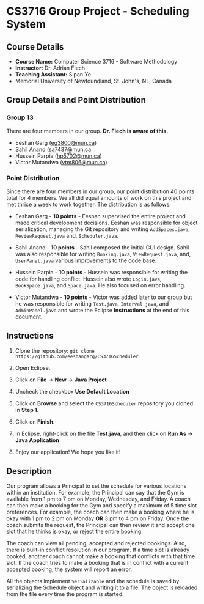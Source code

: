 # CS3716 Group Project - Scheduling System

## Course Details

* **Course Name:** Computer Science 3716 - Software Methodology
* **Instructor:** Dr. Adrian Fiech
* **Teaching Assistant:** Sipan Ye
* Memorial University of Newfoundland, St. John's, NL, Canada

## Group Details and Point Distribution

### Group 13

There are four members in our group. **Dr. Fiech is aware of this.**

* Eeshan Garg (eg3800@mun.ca)
* Sahil Anand (sa7437@mun.ca
* Hussein Parpia (hp5702@mun.ca)
* Victor Mutandwa (vtm806@mun.ca)

### Point Distribution

Since there are four members in our group, our point distribution
40 points total for 4 members. We all did equal amounts of work on
this project and met thrice a week to work together. The distribution
is as follows:

* Eeshan Garg - **10 points** - Eeshan supervised the entire project
  and made critical development decisions. Eeshan was responsible for
  object serialization, managing the Git repository and writing
  `AddSpaces.java`, `ReviewRequest.java` and, `Scheduler.java`.

* Sahil Anand - **10 points** - Sahil composed the initial GUI design.
  Sahil was also responsible for writing `Booking.java`, `ViewRequest.java`,
  and, `UserPanel.java` various improvements to the code base.

* Hussein Parpia - **10 points** - Hussein was responsible for writing the
  code for handling conflict. Hussein also wrote `Login.java`,
  `BookSpace.java`, and `Space.java`. He also focused on error handling.

* Victor Mutandwa - **10 points** - Victor was added later to our group
  but he was responsible for writing `Test.java`, `Interval.java`,
  and `AdminPanel.java` and wrote the Eclipse **Instructions** at the
  end of this document.

## Instructions

1. Clone the repository: `git clone https://github.com/eeshangarg/CS3716Scheduler`

2. Open Eclipse.

3. Click on **File** -> **New** -> **Java Project**

4. Uncheck the checkbox **Use Default Location**

5. Click on **Browse** and select the `CS3716Scheduler` repository you
   cloned in **Step 1**.

6. Click on **Finish**.

7. In Eclipse, right-click on the file **Test.java**, and then click on
   **Run As** -> **Java Application**

8. Enjoy our application! We hope you like it!

## Description

Our program allows a Principal to set the schedule for various locations
within an institution. For example, the Principal can say that the Gym is
available from 1 pm to 7 pm on Monday, Wednesday, and Friday. A coach can
then make a booking for the Gym and specify a maximum of 5 time slot
preferences. For example, the coach can then make a booking where he is
okay with 1 pm to 2 pm on Monday **OR** 3 pm to 4 pm on Friday. Once the
coach submits the request, the Principal can then review it and accept
one slot that he thinks is okay, or reject the entire booking.

The coach can view all pending, accepted and rejected bookings. Also,
there is built-in conflict resolution in our program. If a time slot
is already booked, another coach cannot make a booking that conflicts
with that time slot. If the coach tries to make a booking that is
in conflict with a current accepted booking, the system will report an
error.

All the objects implement `Serializable` and the schedule is saved by
serializing the Schedule object and writing it to a file. The object
is reloaded from the file every time the program is started.
